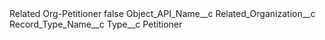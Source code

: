 <?xml version="1.0" encoding="UTF-8"?>
<CustomMetadata xmlns="http://soap.sforce.com/2006/04/metadata" xmlns:xsi="http://www.w3.org/2001/XMLSchema-instance" xmlns:xsd="http://www.w3.org/2001/XMLSchema">
    <label>Related Org-Petitioner</label>
    <protected>false</protected>
    <values>
        <field>Object_API_Name__c</field>
        <value xsi:type="xsd:string">Related_Organization__c</value>
    </values>
    <values>
        <field>Record_Type_Name__c</field>
        <value xsi:nil="true"/>
    </values>
    <values>
        <field>Type__c</field>
        <value xsi:type="xsd:string">Petitioner</value>
    </values>
</CustomMetadata>
